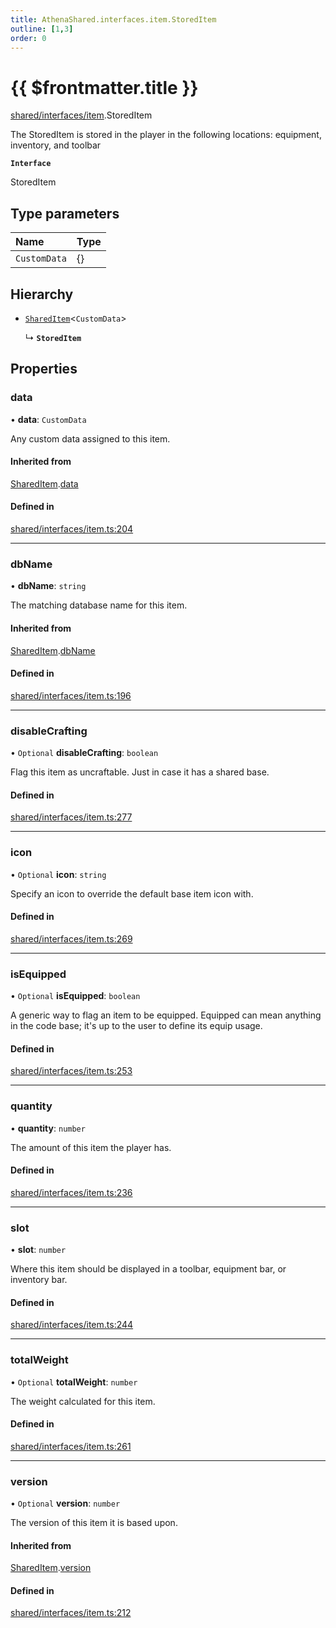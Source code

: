 ```yaml
---
title: AthenaShared.interfaces.item.StoredItem
outline: [1,3]
order: 0
---
```


# {{ $frontmatter.title }}


[shared/interfaces/item](../modules/shared_interfaces_item.md).StoredItem

The StoredItem is stored in the player in the following locations:
equipment, inventory, and toolbar

**`Interface`**

StoredItem

## Type parameters

| Name | Type |
| :------ | :------ |
| `CustomData` | {} |

## Hierarchy

- [`SharedItem`](shared_interfaces_item_SharedItem.md)<`CustomData`\>

  ↳ **`StoredItem`**

## Properties

### data

• **data**: `CustomData`

Any custom data assigned to this item.

#### Inherited from

[SharedItem](shared_interfaces_item_SharedItem.md).[data](shared_interfaces_item_SharedItem.md#data)

#### Defined in

[shared/interfaces/item.ts:204](https://github.com/Stuyk/altv-athena/blob/4bfd806/src/core/shared/interfaces/item.ts#L204)

___

### dbName

• **dbName**: `string`

The matching database name for this item.

#### Inherited from

[SharedItem](shared_interfaces_item_SharedItem.md).[dbName](shared_interfaces_item_SharedItem.md#dbName)

#### Defined in

[shared/interfaces/item.ts:196](https://github.com/Stuyk/altv-athena/blob/4bfd806/src/core/shared/interfaces/item.ts#L196)

___

### disableCrafting

• `Optional` **disableCrafting**: `boolean`

Flag this item as uncraftable. Just in case it has a shared base.

#### Defined in

[shared/interfaces/item.ts:277](https://github.com/Stuyk/altv-athena/blob/4bfd806/src/core/shared/interfaces/item.ts#L277)

___

### icon

• `Optional` **icon**: `string`

Specify an icon to override the default base item icon with.

#### Defined in

[shared/interfaces/item.ts:269](https://github.com/Stuyk/altv-athena/blob/4bfd806/src/core/shared/interfaces/item.ts#L269)

___

### isEquipped

• `Optional` **isEquipped**: `boolean`

A generic way to flag an item to be equipped.
Equipped can mean anything in the code base; it's up to the user to define its equip usage.

#### Defined in

[shared/interfaces/item.ts:253](https://github.com/Stuyk/altv-athena/blob/4bfd806/src/core/shared/interfaces/item.ts#L253)

___

### quantity

• **quantity**: `number`

The amount of this item the player has.

#### Defined in

[shared/interfaces/item.ts:236](https://github.com/Stuyk/altv-athena/blob/4bfd806/src/core/shared/interfaces/item.ts#L236)

___

### slot

• **slot**: `number`

Where this item should be displayed in a toolbar, equipment bar, or inventory bar.

#### Defined in

[shared/interfaces/item.ts:244](https://github.com/Stuyk/altv-athena/blob/4bfd806/src/core/shared/interfaces/item.ts#L244)

___

### totalWeight

• `Optional` **totalWeight**: `number`

The weight calculated for this item.

#### Defined in

[shared/interfaces/item.ts:261](https://github.com/Stuyk/altv-athena/blob/4bfd806/src/core/shared/interfaces/item.ts#L261)

___

### version

• `Optional` **version**: `number`

The version of this item it is based upon.

#### Inherited from

[SharedItem](shared_interfaces_item_SharedItem.md).[version](shared_interfaces_item_SharedItem.md#version)

#### Defined in

[shared/interfaces/item.ts:212](https://github.com/Stuyk/altv-athena/blob/4bfd806/src/core/shared/interfaces/item.ts#L212)
